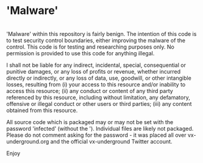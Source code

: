 # 'Malware'
<br>
'Malware' within this repository is fairly benign. The intention of this code is to test security control boundaries, either improving the malware of the control. This code is for testing and researching purposes only. No permission is provided to use this code for anything illegal. 

I shall not be liable for any indirect, incidental, special, consequential or punitive damages, or any loss of profits or revenue, whether incurred directly or indirectly, or any loss of data, use, goodwill, or other intangible losses, resulting from (i) your access to this resource and/or inability to access this resource; (ii) any conduct or content of any third party referenced by this resource, including without limitation, any defamatory, offensive or illegal conduct or other users or third parties; (iii) any content obtained from this resource.

All source code which is packaged may or may not be set with the password 'infected' (without the '). Individual files are likely not packaged. Please do not comment asking for the password - it was placed all over vx-underground.org and the official vx-underground Twitter account.

Enjoy